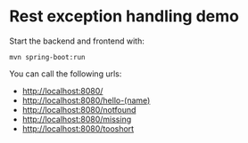 # Rest exception handling demo

Start the backend and frontend with:
```
mvn spring-boot:run
```

You can call the following urls:

* <http://localhost:8080/>
* <http://localhost:8080/hello-(name)>
* <http://localhost:8080/notfound>
* <http://localhost:8080/missing>
* <http://localhost:8080/tooshort>